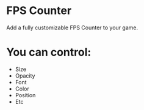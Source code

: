 # FPS Counter

Add a fully <cl>customizable FPS Counter</c> to your game.

# You can control:

* Size
* Opacity
* Font
* Color
* Position
* Etc